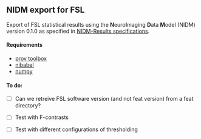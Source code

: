## NIDM export for FSL

Export of FSL statistical results using the <b>N</b>euro<b>I</b>maging <b>D</b>ata <b>M</b>odel (NIDM) version 0.1.0 as specified in [NIDM-Results specifications](http://nidm.nidash.org/specs/Results_NIDM_Spec.html).

#### Requirements
- [prov toolbox](https://github.com/trungdong/prov)
- [nibabel](http://nipy.org/nibabel/)
- [numpy](http://www.numpy.org/)

#### To do:
- [ ] Can we retreive FSL software version (and not feat version) from a feat directory?
- [ ] Test with F-contrasts
- [ ] Test with different configurations of thresholding


